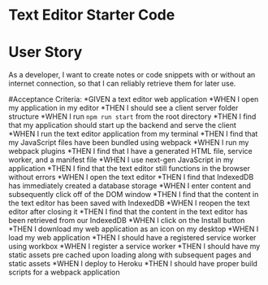# Text Editor Starter Code

# User Story 
As a developer, I want to create notes or code snippets with or without an internet connection, so that I can reliably retrieve them for later use.

#Acceptance Criteria:
 *GIVEN a text editor web application
 *WHEN I open my application in my editor
 *THEN I should see a client server folder structure
 *WHEN I run `npm run start` from the root directory
 *THEN I find that my application should start up the backend and serve the client
 *WHEN I run the text editor application from my terminal
 *THEN I find that my JavaScript files have been bundled using webpack
 *WHEN I run my webpack plugins
 *THEN I find that I have a generated HTML file, service worker, and a manifest file
 *WHEN I use next-gen JavaScript in my application
 *THEN I find that the text editor still functions in the browser without errors
 *WHEN I open the text editor
 *THEN I find that IndexedDB has immediately created a database storage
 *WHEN I enter content and subsequently click off of the DOM window
 *THEN I find that the content in the text editor has been saved with IndexedDB
 *WHEN I reopen the text editor after closing it
 *THEN I find that the content in the text editor has been retrieved from our IndexedDB
 *WHEN I click on the Install button
 *THEN I download my web application as an icon on my desktop
 *WHEN I load my web application
 *THEN I should have a registered service worker using workbox
 *WHEN I register a service worker
 *THEN I should have my static assets pre cached upon loading along with subsequent pages and static assets
 *WHEN I deploy to Heroku
 *THEN I should have proper build scripts for a webpack application